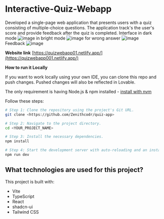 # Interactive-Quiz-Webapp
Developed a single-page web application that presents users with a quiz consisting of multiple-choice questions. The application track's the user's score and provide feedback after the quiz is completed.
Interface in dark mode
![image](https://github.com/user-attachments/assets/a9fb98d7-4a5e-427f-bfd8-ba99f32965a8)
in bright mode
![image](https://github.com/user-attachments/assets/683e5f69-c249-4344-976b-bd6af0b03c02)
for wrong answer
![image](https://github.com/user-attachments/assets/df801ed2-0c25-4c10-84d7-fae8dc78be22)
Feedback
![image](https://github.com/user-attachments/assets/0048bd04-9304-4d92-9473-cde199e3b44c)


**Website link**
[https://quizwebapp01.netlify.app/](https://quizwebapp001.netlify.app/)

**How to run it Locally**

If you want to work locally using your own IDE, you can clone this repo and push changes. Pushed changes will also be reflected in Lovable.

The only requirement is having Node.js & npm installed - [install with nvm](https://github.com/nvm-sh/nvm#installing-and-updating)

Follow these steps:

```sh
# Step 1: Clone the repository using the project's Git URL.
git clone <https://github.com/Zenithcodr/quiz-app>

# Step 2: Navigate to the project directory.
cd <YOUR_PROJECT_NAME>

# Step 3: Install the necessary dependencies.
npm install

# Step 4: Start the development server with auto-reloading and an instant preview.
npm run dev
```
## What technologies are used for this project?

This project is built with:

- Vite
- TypeScript
- React
- shadcn-ui
- Tailwind CSS
